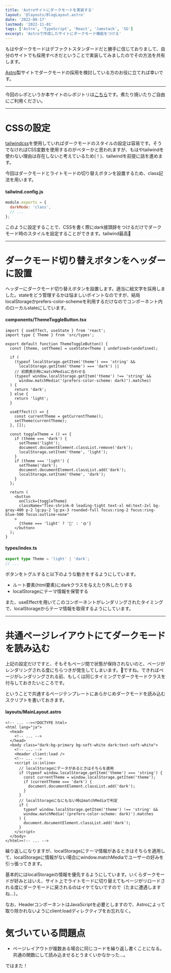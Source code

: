 ```yaml
---
title: 'Astroサイトにダークモードを実装する'
layout: '@layouts/BlogLayout.astro'
date: '2022-08-17'
lastmod: '2022-11-01'
tags: ['Astro', 'TypeScript', 'React', 'Jamstack', 'SG']
excerpt: 'Astroで作成したサイトにダークモード機能をつける'
---
```


もはやダークモードはデファクトスタンダードだと勝手に信じておりまして、自分のサイトでも採用すべきだということで実装してみましたのでその方法を共有します。

[Astro](https://astro.build/)製サイトでダークモードの採用を検討している方のお役に立てれば幸いです。

---

今回のレポというか本サイトのレポジトリは[こちら](https://github.com/KYOYA-OGA/new-kyoyadev-blog)です。煮たり焼いたりご自由にご利用ください。

---

# CSSの設定

[tailwindcss](https://tailwindcss.com/)を使用していればダークモードのスタイルの設定は容易です。そうでなければCSS変数を使用するのがベターかと思われますが、もはやtailwindを使わない理由は存在しないと考えているため(！)、tailwindを前提に話を進めます。

今回はダークモードとライトモードの切り替えボタンを設置するため、class記法を用います。

#### tailwind.config.js

```js
module.exports = {
  darkMode: 'class',
  // ...
};
```

このように設定することで、CSSを書く際にdark接頭辞をつけるだけでダークモード時のスタイルを設定することができます。tailwind最高🥳

---

# ダークモード切り替えボタンをヘッダーに設置

ヘッダーにダークモード切り替えボタンを設置します。適当に絵文字を採用しました。stateをどう管理するかは悩ましいポイントなのですが、結局localStorageかprefers-color-schemeを利用するだけなのでコンポーネント内のローカルstateにしています。

#### components/ThemeToggleButton.tsx

```tsx
import { useEffect, useState } from 'react';
import type { Theme } from 'src/types';

export default function ThemeToggleButton() {
  const [theme, setTheme] = useState<Theme | undefined>(undefined);

  if (
    (typeof localStorage.getItem('theme') === 'string' &&
      localStorage.getItem('theme') === 'dark') ||
    // 初期表示時にmatchMediaに合わせる
    (typeof window.localStorage.getItem('theme') !== 'string' &&
      window.matchMedia('(prefers-color-scheme: dark)').matches)
  ) {
    return 'dark';
  } else {
    return 'light';
  }

  useEffect(() => {
    const currentTheme = getCurrentTheme();
    setTheme(currentTheme);
  }, []);

  const toggleTheme = () => {
    if (theme === 'dark') {
      setTheme('light');
      document.documentElement.classList.remove('dark');
      localStorage.setItem('theme', 'light');
    }
    if (theme === 'light') {
      setTheme('dark');
      document.documentElement.classList.add('dark');
      localStorage.setItem('theme', 'dark');
    }
  };

  return (
    <button
      onClick={toggleTheme}
      className="flex-shrink-0 leading-tight text-xl md:text-2xl bg-gray-400 p-2 lg:py-2 lg:px-3 rounded-full focus:ring-2 focus:ring-blue-500 focus:outline-none"
    >
      {theme === 'light' ? '🌙' : '🌞'}
    </button>
  );
}
```

#### types/index.ts

```ts
export type Theme = 'light' | 'dark';
// ...
```

ボタンをトグルすると以下のような動きをするようにしています。

- ルート要素(html要素)にdarkクラスを与えたり外したりする
- localStorageにテーマ情報を保管する

また、useEffectを用いてこのコンポーネントがレンダリングされたタイミングで、localStorageからテーマ情報を取得するようにしています。

---

# 共通ページレイアウトにてダークモードを読み込む

上記の設定だけですと、そもそもページ間で状態が保持されないのと、ページがレンダリングされる度にちらつきが発生してしまいます。💩ですね。できればページがレンダリングされる前、もしくは同じタイミングでダークモードクラスを付与しておきたいところです。

ということで共通するページテンプレートにあらかじめダークモードを読み込むスクリプトを書いておきます。

#### layouts/MainLayout.astro

```astro
<!-- ... --><!DOCTYPE html>
<html lang="ja">
  <head>
    <!-- ... -->
  </head>
  <body class="dark:bg-primary bg-soft-white dark:text-soft-white">
    <!-- ... -->
    <Header client:load />
    <!-- ... -->
    <script is:inline>
      // localStorageにデータがあるときはそちらを適用
      if (typeof window.localStorage.getItem('theme') === 'string') {
        const currentTheme = window.localStorage.getItem('theme');
        if (currentTheme === 'dark') {
          document.documentElement.classList.add('dark');
        }
      }
      // localStorageになにもない時はmatchMediaで判定
      if (
        typeof window.localStorage.getItem('theme') !== 'string' &&
        window.matchMedia('(prefers-color-scheme: dark)').matches
      ) {
        document.documentElement.classList.add('dark');
      }
    </script>
  </body>
</html><!-- ... -->
```

繰り返しになりますが、localStorageにテーマ情報があるときはそちらを適用して、localStorageに情報がない場合にwindow.matchMediaでユーザーの好みを引っ張ってきます。

基本的にはlocalStorageの情報を優先するようにしています。いくらダークモードが好みとはいえ、サイト上でライトモードに切り替えてもページがリロードされる度にダークモードに戻されるのはイケてないですので（たまに遭遇しますね...）。

なお、HeaderコンポーネントはJavaScriptを必要としますので、Astroによって取り除かれないようにclient:loadディレクティブをお忘れなく。

# 気づいている問題点

- ページレイアウトが複数ある場合に同じコードを繰り返し書くことになる。共通の関数にして読み込ませるとうまくいかなかった...。

ではまた！
